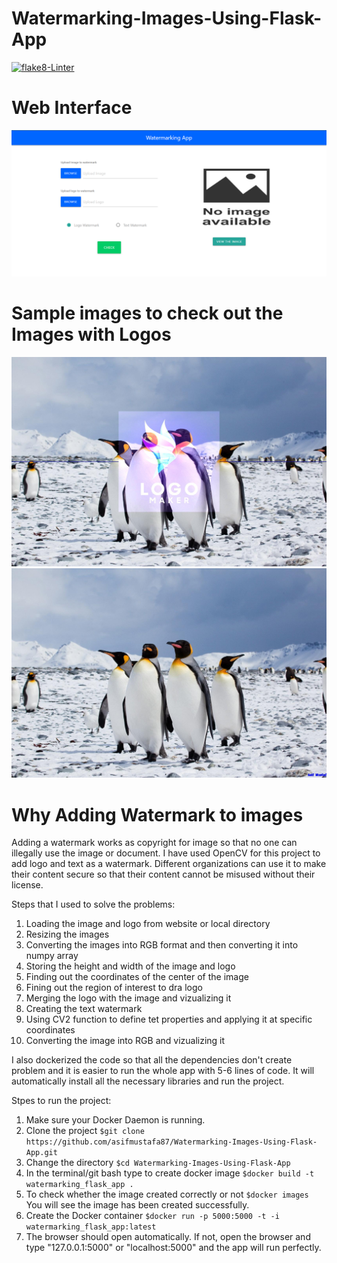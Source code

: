 # Watermarking-Images-Using-Flask-App
[![flake8-Linter](https://github.com/asifmustafa87/Watermarking-Images-Using-Flask-App/actions/workflows/flake8-linter.yml/badge.svg)](https://github.com/asifmustafa87/Watermarking-Images-Using-Flask-App/actions/workflows/flake8-linter.yml)

# Web Interface
![Flask_App](https://github.com/asifmustafa87/Watermarking-Images-Using-Flask-App/blob/main/static/uploads/web-interface.png)

# Sample images to check out the Images with Logos
![Image_wit_logo](https://github.com/asifmustafa87/Watermarking-Images-Using-Flask-App/blob/main/static/uploads/image.jpg)
![Image_wit_text](https://github.com/asifmustafa87/Watermarking-Images-Using-Flask-App/blob/main/static/uploads/image1.jpg)

# Why Adding Watermark to images 
Adding a watermark works as copyright for image so that no one can illegally use the image or document. I have used OpenCV for this project to add logo and text as a watermark. Different organizations can use it to make their content secure so that their content cannot be misused without their license. 


Steps that I used to solve the problems: 
1. Loading the image and logo from website or local directory
2. Resizing the images
3. Converting the images into RGB format and then converting it into numpy array
4. Storing the height and width of the image and logo
5. Finding out the coordinates of the center of the image
6. Fining out the region of interest to dra logo
7. Merging the logo with the image and vizualizing it
8. Creating the text watermark
9. Using CV2 function to define tet properties and applying it at specific coordinates
10. Converting the image into RGB and vizualizing it

I also dockerized the code so that all the dependencies don't create problem and it is easier to run the whole app with 5-6 lines of code. It will automatically install all the necessary libraries and run the project. 

Stpes to run the project:
1. Make sure your Docker Daemon is running.
2. Clone the project `$git clone https://github.com/asifmustafa87/Watermarking-Images-Using-Flask-App.git`
3. Change the directory `$cd Watermarking-Images-Using-Flask-App`
4. In the terminal/git bash type to create docker image `$docker build -t watermarking_flask_app .`
5. To check whether the image created correctly or not `$docker images` You will see the image has been created successfully.
6. Create the Docker container `$docker run -p 5000:5000 -t -i watermarking_flask_app:latest`
7. The browser should open automatically. If not, open the browser and type "127.0.0.1:5000" or "localhost:5000" and the app will run perfectly.


